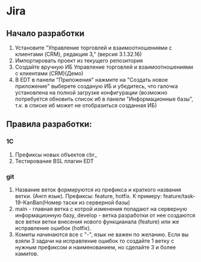 # Jira

## Начало разработки
1. Установите "Управление торговлей и взаимоотношениями с клиентами (CRM), редакция 3," (версия 3.1.32.16)
2. Импортировать проект из текущего репозитория
3. Создайте вручную ИБ Управление торговлей и взаимоотношениями с клиентами (CRM)(Демо)
4. В EDT в панели "Приложения" нажмите на "Создать новое приложение" выберете созданую ИБ и убедитесь, что галочка установлена на полной загрузке конфигурации (возможно потребуется обновить список иб в панели "Информационные базы", т.к. в списке иб может не отобразиться созданная ИБ)

## Правила разработки:
### 1С
1. Префиксы новых объектов cbr_
2. Тестирование BSL плагин EDT

### git
1. Название веток формируются из префикса и краткого названия ветки. (Англ язык). Префиксы: feature, hotfix. К примеру: feature/task-19-KanBan(Номер таски из серверной базы)
2. main - главная ветка с котрой изменения попадают на серверную информационную базу, develop - ветка разработки от нее создаются все ветки ветки внесения нового функцианала (feature) или же исправление ошибок (hotfix).
3. Комиты начинаются все с "-", язык не важен по желанию. Если вы взяли 3 задачи на исправление ошибок то создайте 1 ветку с нужным префиксом и наименованием, но сделайте 3 и более камитов.
